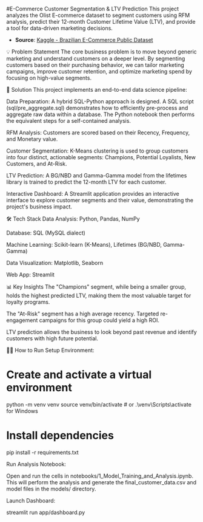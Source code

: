 #E-Commerce Customer Segmentation & LTV Prediction
This project analyzes the Olist E-commerce dataset to segment customers using RFM analysis, predict their 12-month Customer Lifetime Value (LTV), and provide a tool for data-driven marketing decisions.

* **Source**: [Kaggle - Brazilian E-Commerce Public Dataset](https://www.kaggle.com/datasets/olistbr/brazilian-ecommerce)

💡 Problem Statement
The core business problem is to move beyond generic marketing and understand customers on a deeper level. By segmenting customers based on their purchasing behavior, we can tailor marketing campaigns, improve customer retention, and optimize marketing spend by focusing on high-value segments.

🚀 Solution
This project implements an end-to-end data science pipeline:

Data Preparation: A hybrid SQL-Python approach is designed. A SQL script (sql/pre_aggregate.sql) demonstrates how to efficiently pre-process and aggregate raw data within a database. The Python notebook then performs the equivalent steps for a self-contained analysis.

RFM Analysis: Customers are scored based on their Recency, Frequency, and Monetary value.

Customer Segmentation: K-Means clustering is used to group customers into four distinct, actionable segments: Champions, Potential Loyalists, New Customers, and At-Risk.

LTV Prediction: A BG/NBD and Gamma-Gamma model from the lifetimes library is trained to predict the 12-month LTV for each customer.

Interactive Dashboard: A Streamlit application provides an interactive interface to explore customer segments and their value, demonstrating the project's business impact.

🛠️ Tech Stack
Data Analysis: Python, Pandas, NumPy

Database: SQL (MySQL dialect)

Machine Learning: Scikit-learn (K-Means), Lifetimes (BG/NBD, Gamma-Gamma)

Data Visualization: Matplotlib, Seaborn

Web App: Streamlit

📊 Key Insights
The "Champions" segment, while being a smaller group, holds the highest predicted LTV, making them the most valuable target for loyalty programs.

The "At-Risk" segment has a high average recency. Targeted re-engagement campaigns for this group could yield a high ROI.

LTV prediction allows the business to look beyond past revenue and identify customers with high future potential.

🏃‍♀️ How to Run
Setup Environment:

# Create and activate a virtual environment
python -m venv venv
source venv/bin/activate  # or .\venv\Scripts\activate for Windows

# Install dependencies
pip install -r requirements.txt

Run Analysis Notebook:

Open and run the cells in notebooks/1_Model_Training_and_Analysis.ipynb. This will perform the analysis and generate the final_customer_data.csv and model files in the models/ directory.

Launch Dashboard:

streamlit run app/dashboard.py
